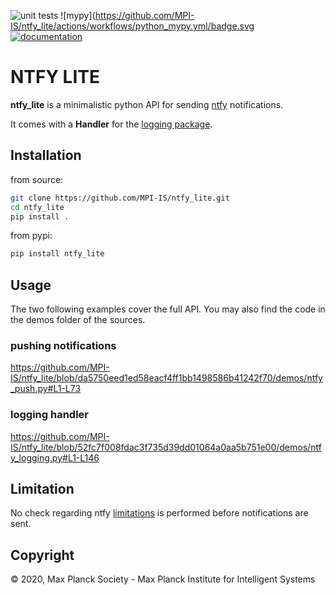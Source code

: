 ![unit tests](https://github.com/MPI-IS/ntfy_lite/actions/workflows/tests.yaml/badge.svg)
![mypy](https://github.com/MPI-IS/ntfy_lite/actions/workflows/python_mypy.yml/badge.svg
[![documentation](https://github.com/MPI-IS/ntfy_lite/actions/workflows/mkdocs.yaml/badge.svg)](https://mpi-is.github.io/ntfy_lite/)



# NTFY LITE

**ntfy_lite** is a minimalistic python API for sending [ntfy](https://ntfy.sh) notifications.

It comes with a **Handler** for the [logging package](https://docs.python.org/3/library/logging.html).


## Installation

from source:

```bash
git clone https://github.com/MPI-IS/ntfy_lite.git
cd ntfy_lite
pip install .
```

from pypi:
```bash
pip install ntfy_lite
```

## Usage

The two following examples cover the full API.
You may also find the code in the demos folder of the sources.

### pushing notifications
https://github.com/MPI-IS/ntfy_lite/blob/da5750eed1ed58eacf4ff1bb1498586b41242f70/demos/ntfy_push.py#L1-L73

### logging handler

https://github.com/MPI-IS/ntfy_lite/blob/52fc7f008fdac3f735d39dd01064a0aa5b751e00/demos/ntfy_logging.py#L1-L146

## Limitation

No check regarding ntfy [limitations](https://ntfy.sh/docs/publish/#limitations) is performed before notifications are sent.

## Copyright

© 2020, Max Planck Society - Max Planck Institute for Intelligent Systems

